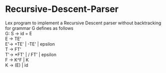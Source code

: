 # Recursive-Descent-Parser
Lex program to implement a Recursive Descent parser without backtracking for grammar G defines as follows   
G:  S -> id = E     
    E -> TE'     
    E'-> +TE' | -TE' | epsilon     
    T -> FT'     
    T'-> *FT' | / FT' | epsilon     
    F -> K^F  | K     
    K -> (E)  | id
